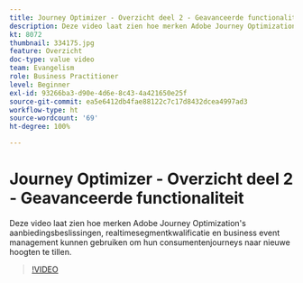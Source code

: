 ```yaml
---
title: Journey Optimizer - Overzicht deel 2 - Geavanceerde functionaliteit
description: Deze video laat zien hoe merken Adobe Journey Optimization's aanbiedingsbeslissingen, realtimesegmentkwalificatie en business event management kunnen gebruiken om hun consumentenjourneys naar nieuwe hoogten te tillen.
kt: 8072
thumbnail: 334175.jpg
feature: Overzicht
doc-type: value video
team: Evangelism
role: Business Practitioner
level: Beginner
exl-id: 93266ba3-d90e-4d6e-8c43-4a421650e25f
source-git-commit: ea5e6412db4fae88122c7c17d8432dcea4997ad3
workflow-type: ht
source-wordcount: '69'
ht-degree: 100%

---
```


# Journey Optimizer - Overzicht deel 2 - Geavanceerde functionaliteit

Deze video laat zien hoe merken Adobe Journey Optimization&#39;s aanbiedingsbeslissingen, realtimesegmentkwalificatie en business event management kunnen gebruiken om hun consumentenjourneys naar nieuwe hoogten te tillen.

>[!VIDEO](https://video.tv.adobe.com/v/334175?quality=12)
